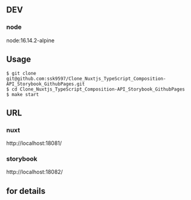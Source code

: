 ## DEV

### node

node:16.14.2-alpine

## Usage

```
$ git clone git@github.com:ssk9597/Clone_Nuxtjs_TypeScript_Composition-API_Storybook_GithubPages.git
$ cd Clone_Nuxtjs_TypeScript_Composition-API_Storybook_GithubPages
$ make start
```

## URL

### nuxt

http://localhost:18081/

### storybook

http://localhost:18082/

## for details
